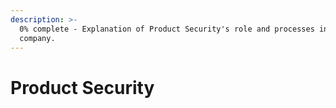 ```yaml
---
description: >-
  0% complete - Explanation of Product Security's role and processes in the
  company.
---
```


# Product Security

